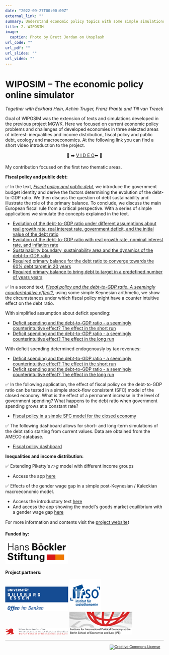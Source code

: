 ```yaml
---
date: "2022-09-27T00:00:00Z"
external_link: ""
summary: Understand economic policy topics with some simple simulations.
title: 2. WIPOSIM
image:
  caption: Photo by Brett Jordan on Unsplash
url_code: ""
url_pdf: ""
url_slides: ""
url_video: ""
---
```


# WIPOSIM – The economic policy online simulator

*Together with Eckhard Hein, Achim Truger, Franz Prante and Till van Treeck*

Goal of WIPOSIM was the extension of texts and simulations developed in the previous project MGWK. Here we focused on current economic policy problems and challenges of developed economies in three selected areas of interest: inequalities and income distribution, fiscal policy and public debt, ecology and macroeconomics. At the following link you can find a short video introduction to the project.

<div align="center">

:movie_camera: :arrow_right: [V I D E O](https://www.youtube.com/watch?v=VrfVZIgQAtg&t=6s):arrow_left: :movie_camera:

</div>

My contribution focused on the first two thematic areas.

**Fiscal policy and public debt:**

:white_check_mark: In the text, [*Fiscal policy and public debt*](https://wiposim-fiscalpolicy-course.netlify.app/), we introduce the government budget identity and derive the factors determining the evolution of the debt-to-GDP ratio. We then discuss the question of debt sustainability and illustrate the role of the primary balance. To conclude, we discuss the main European fiscal rule from a critical perspective. With a series of simple applications we simulate the concepts explained in the text.

* [Evolution of the debt-to-GDP ratio under different assumptions about real growth rate, real interest rate, government deficit, and the initial value of the debt ratio](https://mgwk.shinyapps.io/debt_simulation_shiny_1/)  
* [Evolution of the debt-to-GDP ratio with real growth rate, nominal interest rate, and inflation rate](https://mgwk.shinyapps.io/debt_simulation_inflation/)  
* [Sustainability boundary, sustainability area and the dynamics of the debt-to-GDP ratio](https://mgwk.shinyapps.io/debt_simulation_shiny_sustainability/)   
* [Required primary balance for the debt ratio to converge towards the 60% debt target in 20 years](https://mgwk.shinyapps.io/debt_simulation_primary_balance_4/)
* [Required primary balance to bring debt to target in a predefined number of years years](https://mgwk.shinyapps.io/debt_simulation_primary_balance_2/)
      
:white_check_mark: In a second text, [*Fiscal policy and the debt-to-GDP ratio. A seemingly counterintuitive effect?*](https://wiposim-fiscalpolicy-course2.netlify.app/), using some simple Keynesian arithmetic, we show the circumstances under which fiscal policy might have a counter intuitive effect on the debt ratio.

With simplified assumption about deficit spending:

* [Deficit spending and the debt-to-GDP ratio - a seemingly counterintuitive effect? The effect in the short run](https://mgwk.shinyapps.io/course2_app1/)
* [Deficit spending and the debt-to-GDP ratio - a seemingly counterintuitive effect? The effect in the long run](https://mgwk.shinyapps.io/course2_app2/)

With deficit spending determined endogenously by tax revenues:

* [Deficit spending and the debt-to-GDP ratio - a seemingly counterintuitive effect? The effect in the short run](https://mgwk.shinyapps.io/course2_app3/)
* [Deficit spending and the debt-to-GDP ratio - a seemingly counterintuitive effect? The effect in the long run](https://mgwk.shinyapps.io/course2_app4/)

:white_check_mark: In the following application, the effect of fiscal policy on the debt-to-GDP ratio can be tested in a simple stock-flow consistent (SFC) model of the closed economy. What is the effect of a permanent increase in the level of government spending? What happens to the debt ratio when government spending grows at a constant rate?

- [Fiscal policy in a simple SFC model for the closed economy](https://mgwk.shinyapps.io/SIM_model_debt/)

:white_check_mark: The following dashboard allows for short- and long-term simulations of the debt ratio starting from current values. Data are obtained from the AMECO database.

- [Fiscal policy dashboard](https://mgwk.shinyapps.io/dashboard/)

**Inequalities and income distribution:**

:white_check_mark: Extending Piketty's *r>g* model with different income groups
- Access the app [here](https://mgwk.shinyapps.io/distribution_piketty_households/)
    
:white_check_mark: Effects of the gender wage gap in a simple post-Keynesian / Kaleckian macroeconomic model. 
- Access the introductory text [here](https://wiposim-genderwagegap.netlify.app/)
- And access the app showing the model's goods market equilibrium with a gender wage gap [here](https://mgwk.shinyapps.io/wiposim_gender/)

For more information and contents visit the [project website](https://www.wiposim.de):exclamation:

**Funded by:**

<div class="row">
  <img src="hbs.png" width="200">
</div>

**Project partners:**

<div class="row">
    <img src="ude.png" width="200">
    <img src="ifso.png" width="100">
    <img src="hwr.png" width="200" height="20">
    <img src="ipe.jpg" width="200">
</div>

<hr>

<head>
<style> p.indent{ padding-right: 1em } </style>
</head>
<p style="font-size:80%;text-align:right" class="indent">
<a rel="license" href="http://creativecommons.org/licenses/by-nc-nd/4.0/">
<img alt="Creative Commons License" style="border-width:0" src="https://i.creativecommons.org/l/by-nc-nd/4.0/88x31.png" />
</a>
</p>
